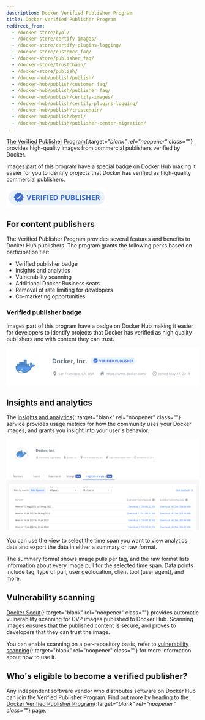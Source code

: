 ```yaml
---
description: Docker Verified Publisher Program
title: Docker Verified Publisher Program
redirect_from:
  - /docker-store/byol/
  - /docker-store/certify-images/
  - /docker-store/certify-plugins-logging/
  - /docker-store/customer_faq/
  - /docker-store/publisher_faq/
  - /docker-store/trustchain/
  - /docker-store/publish/
  - /docker-hub/publish/publish/
  - /docker-hub/publish/customer_faq/
  - /docker-hub/publish/publisher_faq/
  - /docker-hub/publish/certify-images/
  - /docker-hub/publish/certify-plugins-logging/
  - /docker-hub/publish/trustchain/
  - /docker-hub/publish/byol/
  - /docker-hub/publish/publisher-center-migration/
---
```


[The Verified Publisher Program](https://hub.docker.com/search?q=&image_filter=store){:target="_blank" rel="noopener" class="_"} provides high-quality images from commercial publishers verified by Docker.

Images part of this program have a special badge on Docker Hub making it easier for you to identify projects that Docker has verified as high-quality commercial publishers.

![Docker-Sponsored Open Source badge](./images/verified-publisher-badge-iso.png)

## For content publishers

The Verified Publisher Program provides several features and benefits to Docker
Hub publishers. The program grants the following perks based on participation tier:

- Verified publisher badge
- Insights and analytics
- Vulnerability scanning
- Additional Docker Business seats
- Removal of rate limiting for developers
- Co-marketing opportunities

### Verified publisher badge

Images part of this program have a badge on Docker Hub making it easier for developers
to identify projects that Docker has verified as high quality publishers and with content they can trust.

![Docker, Inc. org with a verified publisher badge](./images/verified-publisher-badge.png)

## Insights and analytics

The [insights and analytics](/docker-hub/publish/insights-analytics){:
target="blank" rel="noopener" class=""} service provides usage metrics for how
the community uses your Docker images, and grants you insight into your user's
behavior.

![The insights and analytics tab on the Docker Hub website](./images/insights-and-analytics-tab.png)

You can use the view to select the time span you want to view analytics data and export the data in
either a summary or raw format.

The summary format shows image pulls per tag, and the raw format lists information about every image pull for the
selected time span. Data points include tag, type of pull, user geolocation, client tool (user agent), and more.

## Vulnerability scanning

[Docker Scout](/scout/){:
target="blank" rel="noopener" class=""} provides automatic vulnerability scanning 
for DVP images published to Docker Hub.
Scanning images ensures that the published content is secure, and proves to
developers that they can trust the image.

You can enable scanning on a per-repository
basis, refer to [vulnerability scanning](/docker-hub/vulnerability-scanning/){:
target="blank" rel="noopener" class=""} for more information about how to use
it.

## Who's eligible to become a verified publisher?

Any independent software vendor who distributes software on Docker Hub can join
the Verified Publisher Program. Find out more by heading to the
[Docker Verified Publisher Program](https://www.docker.com/partners/programs){:target="_blank"
rel="noopener" class="_"} page.
